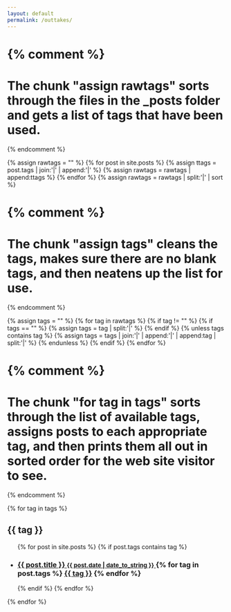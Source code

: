 ```yaml
---
layout: default
permalink: /outtakes/
---
```


{% comment %}
=======================
The chunk "assign rawtags" sorts through the files in the _posts folder and gets a list of tags that have been used.
=======================
{% endcomment %}

{% assign rawtags = "" %}
{% for post in site.posts %}
{% assign ttags = post.tags | join:'|' | append:'|' %}
{% assign rawtags = rawtags | append:ttags %}
{% endfor %}
{% assign rawtags = rawtags | split:'|' | sort %}


{% comment %}
=======================
The chunk "assign tags" cleans the tags, makes sure there are no blank tags, and then neatens up the list for use.
=======================
{% endcomment %}

{% assign tags = "" %}
{% for tag in rawtags %}
{% if tag != "" %}
{% if tags == "" %}
{% assign tags = tag | split:'|' %}
{% endif %}
{% unless tags contains tag %}
{% assign tags = tags | join:'|' | append:'|' | append:tag | split:'|' %}
{% endunless %}
{% endif %}
{% endfor %}


{% comment %}
=======================
The chunk "for tag in tags" sorts through the list of available tags, assigns posts to each appropriate tag, and then prints them all out in sorted order for the web site visitor to see.
=======================
{% endcomment %}

{% for tag in tags %}
<h2 id="{{ tag | slugify }}">{{ tag }}</h2>
<ul>
{% for post in site.posts %}
{% if post.tags contains tag %}
<li>
<h3>
<a href="{{ post.url }}">
{{ post.title }}
<small>{{ post.date | date_to_string }}</small>
</a>
{% for tag in post.tags %}
<a class="tag" href="/blog/tag/#{{ tag | slugify }}">{{ tag }}</a>
{% endfor %}
</h3>
</li>
{% endif %}
{% endfor %}
</ul>
{% endfor %}
